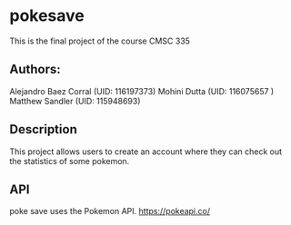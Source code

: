 # pokesave
This is the final project of the course CMSC 335

## Authors: 
Alejandro Baez Corral (UID: 116197373)
Mohini Dutta (UID: 116075657 )
Matthew Sandler (UID: 115948693)

## Description
This project allows users to create an account where they can check out the statistics of some pokemon.

## API
poke save uses the Pokemon API.
https://pokeapi.co/


